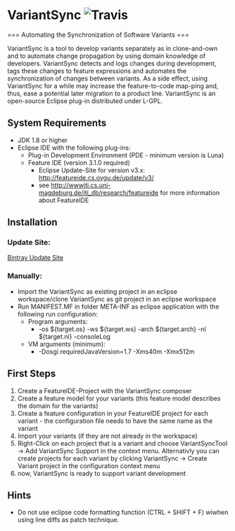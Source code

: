 # VariantSync ![Travis](https://travis-ci.org/Kogoro/VariantSync.svg?branch=master)
=== Automating the Synchronization of Software Variants ===

VariantSync is a tool to develop variants separately as in clone-and-own and to automate change propagation by using domain knowledge of developers. VariantSync detects and logs changes during development, tags these changes to feature expressions and automates the synchronization
of changes between variants. As a side effect, using VariantSync for a while may increase the feature-to-code map-ping and, thus, ease a potential later migration to a product line. VariantSync is an open-source Eclipse plug-in distributed under L-GPL.

## System Requirements
* JDK 1.8 or higher
* Eclipse IDE with the following plug-ins:
  * Plug-in Development Environment (PDE - minimum version is Luna)
  * Feature IDE (version 3.1.0 required)
	* Eclipse Update-Site for version v3.x: http://featureide.cs.ovgu.de/update/v3/
	* see http://wwwiti.cs.uni-magdeburg.de/iti_db/research/featureide for more information about FeatureIDE
	
## Installation
### Update Site:
[Bintray Update Site](https://dl.bintray.com/kogoro/VariantSync)
### Manually:
* Import the VariantSync as existing project in an eclipse workspace/clone VariantSync as git project in an eclipse workspace
* Run MANIFEST.MF in folder META-INF as eclipse application with the following run configuration:
  * Program arguments:
    * -os ${target.os} -ws ${target.ws} -arch ${target.arch} -nl ${target.nl} -consoleLog
  * VM arguments (minimum): 
    * -Dosgi.requiredJavaVersion=1.7 -Xms40m -Xmx512m

## First Steps
1. Create a FeatureIDE-Project with the VariantSync composer
2. Create a feature model for your variants (this feature model describes the domain for the variants)
3. Create a feature configuration in your FeatureIDE project for each variant - the configuration file needs to have the same name as the variant
4. Import your variants (if they are not already in the workspace)
5. Right-Click on each project that is a variant and choose VariantSyncTool -> Add VariantSync Support in the context menu. Alternativly you can create projects for each variant by clicking VariantSync -> Create Variant project in the configuration context menu
6. now, VariantSync is ready to support variant development


## Hints
* Do not use eclipse code formatting function (CTRL + SHIFT + F) wiwhen using line diffs as patch technique.
